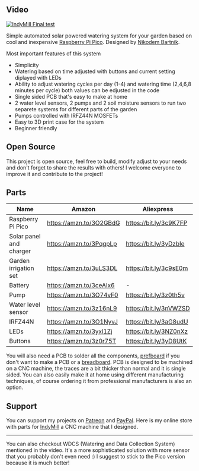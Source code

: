 ## Video

[![IndyMill Final test](https://img.youtube.com/vi/s-xkdfNeIVw/0.jpg)](https://youtu.be/s-xkdfNeIVw)

Simple automated solar powered watering system for your garden based on cool and inexpensive [Raspberry Pi Pico](https://www.raspberrypi.com/products/raspberry-pi-pico/). 
Designed by [Nikodem Bartnik](https://www.youtube.com/nikodembartnik). 

Most important features of this system

  - Simplicity
  - Watering based on time adjusted with buttons and current setting diplayed with LEDs
  - Ability to adjust watering cycles per day (1-4) and watering time (2,4,6,8 minutes per cycle) both values can be edjusted in the code
  - Single sided PCB that's easy to make at home
  - 2 water level sensors, 2 pumps and 2 soil moisture sensors to run two separete systems for different parts of the garden
  - Pumps controlled with IRFZ44N MOSFETs
  - Easy to 3D print case for the system
  - Beginner friendly

## Open Source
This project is open source, feel free to build, modify adjust to your needs and don't forget to share the results with others! I welcome everyone to improve it and contribute to the project!

## Parts

|   Name    |   Amazon   |  Aliexpress  |
|   ------- |   ----    | ------------  |
| Raspberry Pi Pico | https://amzn.to/3O2GBdG | https://bit.ly/3c9K7FP |
| Solar panel and charger | https://amzn.to/3PqgpLp | https://bit.ly/3yDzbIe |
| Garden irrigation set | https://amzn.to/3uLS3DL | https://bit.ly/3c9sE0m |
| Battery | https://amzn.to/3ceAIx6 | - |
| Pump | https://amzn.to/3O74vF0 | https://bit.ly/3z0th5v |
| Water level sensor | https://amzn.to/3z16nL9 | https://bit.ly/3nVWZSD |
| IRFZ44N | https://amzn.to/3O1NyvJ | https://bit.ly/3aG8udU |
| LEDs | https://amzn.to/3yxl1Zj | https://bit.ly/3NZ0nXz | 
| Buttons | https://amzn.to/3z0r75T | https://bit.ly/3yD8UtK |

You will also need a PCB to solder all the components, [prefboard](https://amzn.to/3RsRubK) if you don't want to make a PCB or a [breadboard](https://amzn.to/3P7sjdo). PCB is designed to be machined on a CNC machine, the traces are a bit thicker than normal and it is single sided. You can also easily make it at home using different manufacturing techniques, of course ordering it from professional  manufacturers is also an option.

## Support
You can support my projects on [Patreon](https://www.patreon.com/nikodembartnik) and [PayPal](https://paypal.me/nikodembartnik).
Here is my online store with parts for [IndyMill](https://github.com/NikodemBartnik/IndyMill) a CNC machine that I designed.

***

You can also checkout WDCS (Watering and Data Collection System) mentioned in the video. It's a more sophisticated solution with more sensor that you probably don't even need :) I suggest to stick to the Pico version because it is much better!